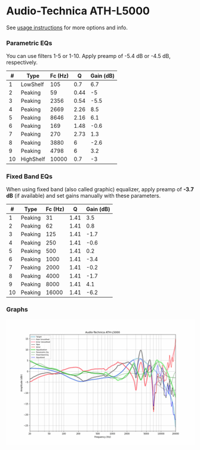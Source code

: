 # Audio-Technica ATH-L5000
See [usage instructions](https://github.com/jaakkopasanen/AutoEq#usage) for more options and info.

### Parametric EQs
You can use filters 1-5 or 1-10. Apply preamp of -5.4 dB or -4.5 dB, respectively.

|   # | Type      |   Fc (Hz) |    Q |   Gain (dB) |
|-----|-----------|-----------|------|-------------|
|   1 | LowShelf  |       105 | 0.7  |         6.7 |
|   2 | Peaking   |        59 | 0.44 |        -5   |
|   3 | Peaking   |      2356 | 0.54 |        -5.5 |
|   4 | Peaking   |      2669 | 2.26 |         8.5 |
|   5 | Peaking   |      8646 | 2.16 |         6.1 |
|   6 | Peaking   |       169 | 1.48 |        -0.6 |
|   7 | Peaking   |       270 | 2.73 |         1.3 |
|   8 | Peaking   |      3880 | 6    |        -2.6 |
|   9 | Peaking   |      4798 | 6    |         3.2 |
|  10 | HighShelf |     10000 | 0.7  |        -3   |

### Fixed Band EQs
When using fixed band (also called graphic) equalizer, apply preamp of **-3.7 dB** (if available) and set gains manually with these parameters.

|   # | Type    |   Fc (Hz) |    Q |   Gain (dB) |
|-----|---------|-----------|------|-------------|
|   1 | Peaking |        31 | 1.41 |         3.5 |
|   2 | Peaking |        62 | 1.41 |         0.8 |
|   3 | Peaking |       125 | 1.41 |        -1.7 |
|   4 | Peaking |       250 | 1.41 |        -0.6 |
|   5 | Peaking |       500 | 1.41 |         0.2 |
|   6 | Peaking |      1000 | 1.41 |        -3.4 |
|   7 | Peaking |      2000 | 1.41 |        -0.2 |
|   8 | Peaking |      4000 | 1.41 |        -1.7 |
|   9 | Peaking |      8000 | 1.41 |         4.1 |
|  10 | Peaking |     16000 | 1.41 |        -6.2 |

### Graphs
![](./Audio-Technica%20ATH-L5000.png)
